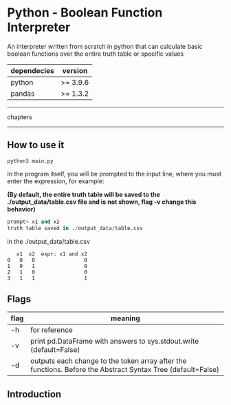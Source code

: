  # Python - Boolean Function Interpreter

An interpreter written from scratch in python that can calculate basic boolean functions over the entire truth table or specific values

|dependecies|version|
|----|-------|
|python|>= 3.9.6|
|pandas|>= 1.3.2|

***

chapters

***

## How to use it

```shell
python3 main.py
```

In the program itself, you will be prompted to the input line, where you must enter the expression, for example:

**(By default, the entire truth table will be saved to the ./output_data/table.csv file and is not shown, flag -v change this behavior)**

```python
prompt> x1 and x2
truth table saved in ./output_data/table.csv
```

in the ./output_data/table.csv

```csv
   x1  x2  expr: x1 and x2
0   0   0                0
1   0   1                0
2   1   0                0
3   1   1                1
```

## Flags

|flag|meaning|
|----|-------|
|-h|for reference|
|-v|print pd.DataFrame with answers to sys.stdout.write (default=False)|
|-d|outputs each change to the token array after the functions. Before the Abstract Syntax Tree (default=False)|

## Introduction


